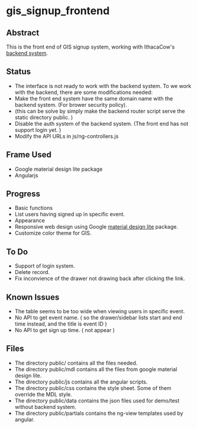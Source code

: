 # gis_signup_frontend

## Abstract
This is the front end of GIS signup system, working with IthacaCow's [backend system](https://github.com/IthacaCow/signup-sheet-backend).

## Status
* The interface is not ready to work with the backend system. To we work with the backend, there are some modifications needed:
 * Make the front end system have the same domain name with the backend system. (For brower security policy).
  * (this can be solve by simply make the backend router script serve the static directory public. )  
 * Disable the auth system of the backend system. (The front end has not support login yet. )
 * Modify the API URLs in js/ng-controllers.js

## Frame Used
* Google material design lite package
* Angularjs

## Progress
* Basic functions
 * List users having signed up in specific event. 
* Appearance
 * Responsive web design using Google [material design lite](http://www.getmdl.io/index.html) package. 
 * Customize color theme for GIS.

## To Do
* Support of login system.
* Delete record.
* Fix inconvience of the drawer not drawing back after clicking the link.

## Known Issues
* The table seems to be too wide when viewing users in specific event.
* No API to get event name. ( so the drawer/sidebar lists start and end time instead, and the title is event ID ) 
* No API to get sign up time. ( not appear )
 

## Files
* The directory public/ contains all the files needed.
* The directory public/mdl contains all the files from google material design lite.
* The directory public/js contains all the angular scripts.
* The directory public/css contains the style sheet. Some of them override the MDL style.
* The directory public/data contains the json files used for demo/test without backend system.
* The directory public/partials contains the ng-view templates used by angular.
